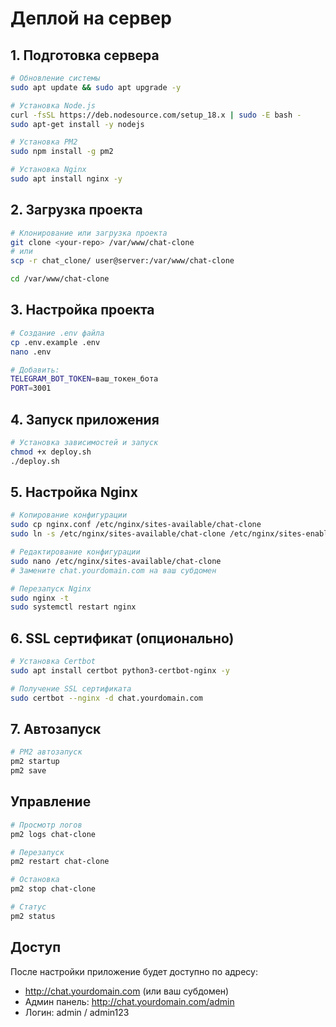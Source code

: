 # Деплой на сервер

## 1. Подготовка сервера

```bash
# Обновление системы
sudo apt update && sudo apt upgrade -y

# Установка Node.js
curl -fsSL https://deb.nodesource.com/setup_18.x | sudo -E bash -
sudo apt-get install -y nodejs

# Установка PM2
sudo npm install -g pm2

# Установка Nginx
sudo apt install nginx -y
```

## 2. Загрузка проекта

```bash
# Клонирование или загрузка проекта
git clone <your-repo> /var/www/chat-clone
# или
scp -r chat_clone/ user@server:/var/www/chat-clone

cd /var/www/chat-clone
```

## 3. Настройка проекта

```bash
# Создание .env файла
cp .env.example .env
nano .env

# Добавить:
TELEGRAM_BOT_TOKEN=ваш_токен_бота
PORT=3001
```

## 4. Запуск приложения

```bash
# Установка зависимостей и запуск
chmod +x deploy.sh
./deploy.sh
```

## 5. Настройка Nginx

```bash
# Копирование конфигурации
sudo cp nginx.conf /etc/nginx/sites-available/chat-clone
sudo ln -s /etc/nginx/sites-available/chat-clone /etc/nginx/sites-enabled/

# Редактирование конфигурации
sudo nano /etc/nginx/sites-available/chat-clone
# Замените chat.yourdomain.com на ваш субдомен

# Перезапуск Nginx
sudo nginx -t
sudo systemctl restart nginx
```

## 6. SSL сертификат (опционально)

```bash
# Установка Certbot
sudo apt install certbot python3-certbot-nginx -y

# Получение SSL сертификата
sudo certbot --nginx -d chat.yourdomain.com
```

## 7. Автозапуск

```bash
# PM2 автозапуск
pm2 startup
pm2 save
```

## Управление

```bash
# Просмотр логов
pm2 logs chat-clone

# Перезапуск
pm2 restart chat-clone

# Остановка
pm2 stop chat-clone

# Статус
pm2 status
```

## Доступ

После настройки приложение будет доступно по адресу:
- http://chat.yourdomain.com (или ваш субдомен)
- Админ панель: http://chat.yourdomain.com/admin
- Логин: admin / admin123